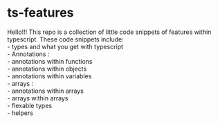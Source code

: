 # ts-features

Hello!!! This repo is a collection of little code snippets of features within typescript.
These code snippets include: <br /> - types and what you get with typescript <br /> - Annotations : <br /> - annotations within functions <br /> - annotations within objects <br /> - annotations within variables <br /> - arrays : <br /> - annotations within arrays <br /> - arrays within arrays <br /> - flexable types <br /> - helpers <br />
